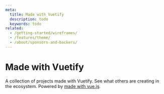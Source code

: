 ```yaml
---
meta:
  title: Made with Vuetify
  description: todo
  keywords: todo
related:
  - /getting-started/wireframes/
  - /features/theme/
  - /about/sponsors-and-backers/
---
```


# Made with Vuetify

A collection of projects made with Vuetify. See what others are creating in the ecosystem. Powered by [made with vue.js](https://madewithvuejs.com/vuetify?ref=vuetifyjs.com).

<!-- <vuetify-projects /> -->

<backmatter />
